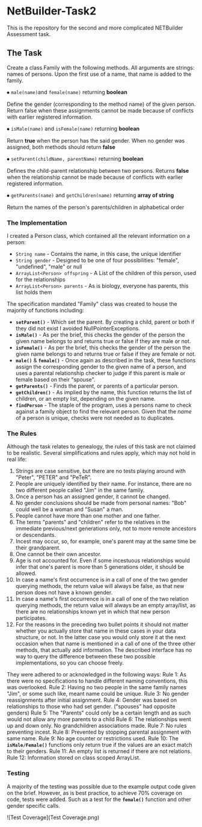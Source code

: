 # NetBuilder-Task2
This is the repository for the second and more complicated NETBuilder Assessment task.
## The Task

Create a class Family with the following methods. All arguments are strings: names of persons. Upon the first use of a name, that name is added to the family.

⦁	`male(name)`and `female(name)` returning **boolean**

Define the gender (corresponding to the method name) of the given person. Return false when these assignments cannot be made because of conflicts with earlier registered information.

⦁	`isMale(name)` and `isFemale(name)` returning **boolean**

Return **true** when the person has the said gender. When no gender was assigned, both methods should return **false**

⦁	`setParent(childName, parentName)` returning **boolean**

Defines the child-parent relationship between two persons. Returns **false** when the relationship cannot be made because of conflicts with earlier registered information.

⦁	`getParents(name)` and `getChildren(name)` returning **array of string**

Return the names of the person's parents/children in alphabetical order

### The Implementation

I created a Person class, which contained all the relevant information on a person:
- `String name` - Contains the name, in this case, the unique identifier
- `String gender` - Designed to be one of four possibilities: "female", "undefined", "male" or null
- `ArrayList<Person> offspring` - A List of the children of this person, used for the relationships
- `ArrayList<Person> parents` - As is biology, everyone has parents, this list holds them

The specification mandated "Family" class was created to house the majority of functions including:
- **`setParent()`** - Which set the parent. By creating a child, parent or both if they did not exist I avoided NullPointerExceptions. 
- **`isMale()`** - As per the brief, this checks the gender of the person the given name belongs to and returns true or false if they are male or not.
- **`isFemale()`** - As per the brief, this checks the gender of the person the given name belongs to and returns true or false if they are female or not.
- **`male()`** & **`female()`** - Once again as described in the task, these functions assign the corresponding gender to the given name of a person, and uses a parental relationship checker to judge if this parent is male or female based on their "spouse".
- **`getParents()`** - Finds the parent, or parents of a particular person.
- **`getChildren()`**  - As implied by the name, this function returns the list of children, or an empty list, depending on the given name.
- **`findPerson`** - The staple of the program, uses a persons name to check against a family object to find the relevant person. Given that the *name* of a person is unique, checks were not needed as to duplicates.

### The Rules
Although the task relates to genealogy, the rules of this task are not claimed to be realistic. Several simplifications and rules apply, which may not hold in real life:

1.	Strings are case sensitive, but there are no tests playing around with "Peter", "PETER" and "PeTeR".
2.	People are uniquely identified by their name. For instance, there are no two different people called "Jim" in the same family.
3.	Once a person has an assigned gender, it cannot be changed.
4.	No gender conclusions should be made from personal names: "Bob" could well be a woman and "Susan" a man.
5.	People cannot have more than one mother and one father.
6.	The terms "parents" and "children" refer to the relatives in the immediate previous/next generations only, not to more remote ancestors or descendants.
7.	Incest may occur, so, for example, one's parent may at the same time be their grandparent.
8.	One cannot be their own ancestor.
9.	Age is not accounted for. Even if some incestuous relationships would infer that one's parent is more than 5 generations older, it should be allowed.
10.	In case a name's first occurrence is in a call of one of the two gender querying methods, the return value will always be false, as that new person does not have a known gender.
11.	In case a name's first occurrence is in a call of one of the two relation querying methods, the return value will always be an empty array/list, as there are no relationships known yet in which that new person participates.
12.	For the reasons in the preceding two bullet points it should not matter whether you actually store that name in these cases in your data structure, or not. In the latter case you would only store it at the next occasion when that name is mentioned in a call of one of the three other methods, that actually add information. The described interface has no way to query the difference between these two possible implementations, so you can choose freely.

They were adhered to or acknowledged in the following ways:
Rule 1: As there were no specifications to handle different naming conventions, this was overlooked.
Rule 2: Having no two people in the same family names "Jim", or some such like, meant name could be unique.
Rule 3: No gender reassignments after initial assignment.
Rule 4: Gender was based on relationships to those who had set gender. ("spouses" had opposite genders)
Rule 5: The "Parents" could only be a certain length and as such would not allow any more parents to a child
Rule 6: The relationships went up and down only. No grandchildren associations made.
Rule 7: No rules preventing incest.
Rule 8: Prevented by stopping parental assignment with same name.
Rule 9: No age counter or restrictions used.
Rule 10: The **`isMale/Female()`** functions only return true if the values are an exact match to their genders.
Rule 11: An empty list is returned if there are not relations.
Rule 12: Information stored on class scoped ArrayList.


### Testing
A majority of the testing was possible due to the example output code given on the brief. However, as is best practice, to achieve 70% coverage on code, tests were added. Such as a test for the **`female()`** function and other gender specific calls.

![Test Coverage](Test Coverage.png)


